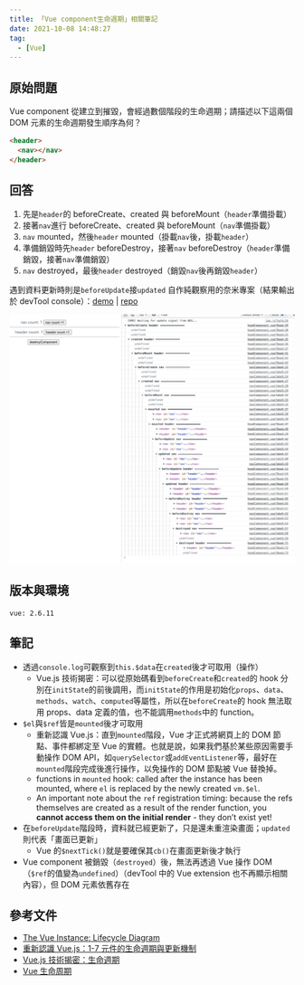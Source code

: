 ```yaml
---
title: 「Vue component生命週期」相關筆記
date: 2021-10-08 14:48:27
tag:
  - [Vue]
---
```


## 原始問題

Vue component 從建立到摧毀，會經過數個階段的生命週期；請描述以下這兩個 DOM 元素的生命週期發生順序為何？

```html
<header>
  <nav></nav>
</header>
```

## 回答

1. 先是`header`的 beforeCreate、created 與 beforeMount（`header`準備掛載）
1. 接著`nav`進行 beforeCreate、created 與 beforeMount（`nav`準備掛載）
1. `nav` mounted，然後`header` mounted（掛載`nav`後，掛載`header`）
1. 準備銷毀時先`header` beforeDestroy，接著`nav` beforeDestroy（`header`準備銷毀，接著`nav`準備銷毀）
1. `nav` destroyed，最後`header` destroyed（銷毀`nav`後再銷毀`header`）

遇到資料更新時則是`beforeUpdate`接`updated`
自作純觀察用的奈米專案（結果輸出於 devTool console）：[demo](https://tzynwang.github.io/vue-component-life-cycle/) | [repo](https://github.com/tzynwang/vue-component-life-cycle#readme)

![vue component life cycle](/2021/vue-component-life-cycle/vue-component-life-cycle.png)

## 版本與環境

```
vue: 2.6.11
```

## 筆記

- 透過`console.log`可觀察到`this.$data`在`created`後才可取用（操作）
  - Vue.js 技術揭密：可以從原始碼看到`beforeCreate`和`created`的 hook 分別在`initState`的前後調用，而`initState`的作用是初始化`props`、`data`、`methods`、`watch`、`computed`等屬性，所以在`beforeCreate`的 hook 無法取用 props、data 定義的值，也不能調用`methods`中的 function。
- `$el`與`$ref`皆是`mounted`後才可取用
  - 重新認識 Vue.js：直到`mounted`階段，Vue 才正式將網頁上的 DOM 節點、事件都綁定至 Vue 的實體。也就是說，如果我們基於某些原因需要手動操作 DOM API，如`querySelector`或`addEventListener`等，最好在`mounted`階段完成後進行操作，以免操作的 DOM 節點被 Vue 替換掉。
  - functions in `mounted` hook: called after the instance has been mounted, where `el` is replaced by the newly created `vm.$el`.
  - An important note about the `ref` registration timing: because the refs themselves are created as a result of the render function, you **cannot access them on the initial render** - they don’t exist yet!
- 在`beforeUpdate`階段時，資料就已經更新了，只是還未重渲染畫面；`updated`則代表「畫面已更新」
  - Vue 的`$nextTick()`就是要確保其`cb()`在畫面更新後才執行
- Vue component 被銷毀（`destroyed`）後，無法再透過 Vue 操作 DOM（`$ref`的值變為`undefined`）（devTool 中的 Vue extension 也不再顯示相關內容），但 DOM 元素依舊存在

## 參考文件

- [The Vue Instance: Lifecycle Diagram](https://vuejs.org/v2/guide/instance.html#Lifecycle-Diagram)
- [重新認識 Vue.js：1-7 元件的生命週期與更新機制](https://book.vue.tw/CH1/1-7-lifecycle.html)
- [Vue.js 技術揭密：生命週期](https://ustbhuangyi.github.io/vue-analysis/v2/components/lifecycle.html#%E7%94%9F%E5%91%BD%E5%91%A8%E6%9C%9F)
- [Vue 生命周期](https://juejin.cn/post/6844903811094413320)
